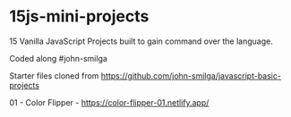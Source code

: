 # 15js-mini-projects
15 Vanilla JavaScript Projects built to gain command over the language.

Coded along #john-smilga

Starter files cloned from https://github.com/john-smilga/javascript-basic-projects

01 - Color Flipper - https://color-flipper-01.netlify.app/
